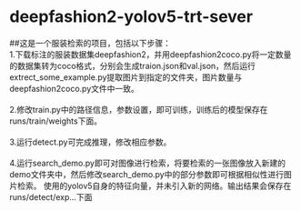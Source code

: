 # deepfashion2-yolov5-trt-sever
##这是一个服装检索的项目，包括以下步骤：<br>
1.下载标注的服装数据集deepfashion2，并用deepfashion2coco.py将一定数量的数据集转为coco格式，分别会生成traion.json和val.json，然后运行extrect_some_example.py提取图片到指定的文件夹，图片数量与deepfashion2coco.py文件中一致。<br>
<br>2.修改train.py中的路径信息，参数设置，即可训练，训练后的模型保存在runs/train/weights下面。<br>
<br>3.运行detect.py可完成推理，修改相应参数。<br>
<br>4.运行search_demo.py即可对图像进行检索，将要检索的一张图像放入新建的demo文件夹中，然后修改search_demo.py中的部分参数即可根据相似性进行图片检索。
使用的yolov5自身的特征向量，并未引入新的网络。输出结果会保存在runs/detect/exp...下面<br>



